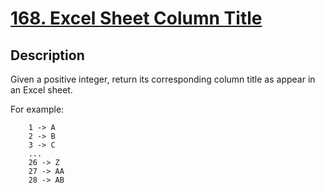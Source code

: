 # [168. Excel Sheet Column Title](https://leetcode.com/problems/excel-sheet-column-title/description/)

## Description

Given a positive integer, return its corresponding column title as appear in an Excel sheet.

For example:    
```
    1 -> A
    2 -> B
    3 -> C
    ...
    26 -> Z
    27 -> AA
    28 -> AB
```
